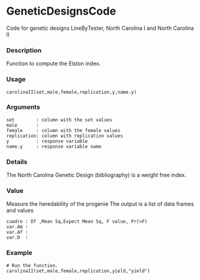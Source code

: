 # GeneticDesignsCode
Code for genetic designs LineByTester, North Carolina I and North Carolina II

### Description

Function to compute the Elston index.

### Usage

```{r eval=F}
carolinaII(set,male,female,replication,y,name.y)
```
### Arguments

```
set        : column with the set values
male       :
female     : column with the female values
replication: column with replication values 
y          : response variable
name.y     : response variable name
```

### Details

The North Carolina Genetic Design (bibliography) is a weight free index.

### Value
Measure the heredability of the progenie
The output is a list of data frames and values
```
cuadro : Df ,Mean Sq,Expect Mean Sq, F value, Pr(>F) 
var.Am : 
var.Af : 
var.D  : 
```

### Example

```{r eval=F}
# Run the function.
carolinaII(set,male,female,replication,yield,"yield")
```
